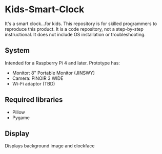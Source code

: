 # Kids-Smart-Clock
It's a smart clock...for kids.
This repository is for skilled programmers to reproduce this product. It is a code repository, not a step-by-step instructional. It does not include OS installation or troubleshooting.

## System
Intended for a Raspberry Pi 4 and later. Prototype has:
* Monitor: 8" Portable Monitor (JINSWY)
* Camera: PiNOIR 3 WIDE
* Wi-Fi adaptor (TBD)

## Required libraries
* Pillow
* Pygame

## Display
Displays background image and clockface
